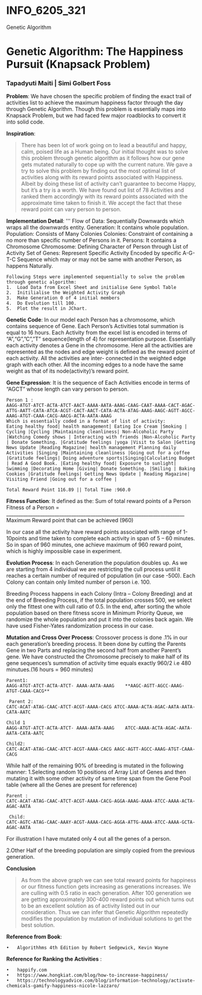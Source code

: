 # INFO_6205_321
Genetic Algorithm
# Genetic Algorithm: The Happiness Pursuit (Knapsack Problem)
### Tapadyuti Maiti | Simi Golbert Foss 
**Problem**: 
We have chosen the specific problem of finding the exact trail of activities list to achieve the maximum happiness factor through the day through Genetic Algorithm. Though this problem is essentially maps into Knapsack Problem, but we had faced few major roadblocks to convert it into solid code. 

**Inspiration**: 
>There has been lot of work going on to lead a beautiful and happy, calm, poised life as a Human being. Our initial thought was to solve this problem through genetic algorithm as it follows how our gene gets mutated naturally to cope up with the current nature. We gave a try to solve this problem by finding out the most optimal list of activities along with its reward points associated with Happiness. Albeit by doing these list of activity can’t guarantee to become Happy, but it’s a try is a worth. 
We have found out list of 78 Activities and ranked them accordingly with its reward points associated with the approximate time taken to finish it. We accept the fact that these reward point can vary person to person.

**Implementation Detail**: 
'''
Flow of Data: Sequentially Downwards which wraps all the downwards entity.
 Generation: It contains whole population.
Population: Consists of Many Colonies 
Colonies: Constraint of containing a no more than specific number of Persons in it.
Persons: It contains a Chromosome 
Chromosome: Defining Character of Person through List of Activity 
Set of Genes: Represent Specific Activity Encoded by specific A-G-T-C Sequence which may or may not be same with another Person, as happens Naturally.
```
Following Steps were implemented sequentially to solve the problem through genetic algorithm: 
1.	Load Data from Excel Sheet and initialise Gene Symbol Table
2.	Initilialise the Weighted Activity Graph
3.	Make Generation 0 of 4 initial members
4.	Do Evolution till 100.
5.	Plot the result in JChart.
```
**Genetic Code**: 
In our model each Person has a chromosome, which contains sequence of Gene. Each Person’s Activities total summation is equal to 16 hours. Each Activity from the excel list is encoded in terms of “A”,“G”,”C”,”T” sequence(length of 4) for representation purpose. Essentially each activity denotes a Gene in the chromosome. Here all the activities are represented as the nodes and edge weight is defined as the reward point of each activity. All the activities are inter- connected in the weighted edge graph with each other.
All the incoming edges to a node have the same weight as that of its node(activity)’s reward point.

**Gene Expression**:
It is the sequence of Each Activities encode in terms of “AGCT” whose length can vary person to person.
```
Person 1 : 
AAGG-ATGT-ATCT-ACTA-ATCT-AACT-AAAA-AATA-AAAG-CAAG-CAAT-AAAA-CACT-AGAC-ATTG-AATT-CATA-ATCA-ACGT-CACT-AACT-CATA-ACTA-ATAG-AAAG-AAGC-AGTT-AGCC-AAAG-ATGT-CAAA-CACG-AACG-ACTA-AATA-AAAG
Which is essentially coded in a format of list of activity: 
Eating healthy food| health management| Eating Ice Cream |Smoking | Cycling |Cycling |Maintaining cleanliness| Non-Alcoholic Party |Watching Comedy shows | Interacting with friends |Non-Alcoholic Party | Donate Something. |Gratitude feelings |yoga |Visit to Salon |Getting News Update |Reading Magazine| health management Planning daily Activities |Singing |Maintaining cleanliness |Going out for a coffee |Gratitude feelings| Doing adventure sports|Singing|Calculating Budget | Read A Good Book. |Eating healthy food| Exposure to sunlight| Swimming |Decorating Home |Giving| Donate Something. |Smiling | Baking Cookies |Gratitude feelings| Getting News Update | Reading Magazine| Visiting Friend |Going out for a coffee |

Total Reward Point 116.89 || Total Time :960.0
```
**Fitness Function**:
It defined as the:
                                          Sum of total reward points of a Person          
Fitness of a Person    =  __________________________________________________________________________
                                      Maximum Reward point that can be achieved (960)
                                      
In our case all the activity have reward points associated with range of 1-10points and time taken to complete each activity in span of 5 – 60 minutes. So in span of 960 minutes, one achieve maximum of 960 reward point, which is highly impossible case in experiment.   

**Evolution Process**: 
In each Generation the population doubles up. As we are starting from 4 individual we are restricting the cull process until it reaches a certain number of required of population (in our case -500).
Each Colony can contain only limited number of person i.e. 100.

Breeding Process happens in each Colony (Intra – Colony Breeding) and at the end of Breeding Process, if the total population crosses 500, we select only the fittest one with cull ratio of 0.5.
In the end, after sorting the whole population based on there fitness score in Minimum Priority Queue, we randomize the whole population and put it into the colonies back again. We have used Fisher-Yates randomization process in our case. 

**Mutation and Cross Over Process**:
Crossover process is done .1% in our each generation’s breeding process. It been done by cutting the Parents Gene in two Parts and replacing the second half from another Parent’s gene.
We have constructed the Chromosome precisely to make half of its  gene sequences’s summation of activity time  equals exactly 960/2 i.e 480 minutues.(16 hours = 960 minutes)
```
Parent1: 
AAGG-ATGT-ATCT-ACTA-ATCT- AAAA-AATA-AAAG	**AAGC-AGTT-AGCC-AAAG-ATGT-CAAA-CACG**
 
 Parent 2: 
CATC-ACAT-ATAG-CAAC-ATCT-ACGT-AAAA-CACG	ATCC-AAAA-ACTA-AGAC-AATA-AATA-CATA-AATC

Child 1
AAGG-ATGT-ATCT-ACTA-ATCT- AAAA-AATA-AAAG	ATCC-AAAA-ACTA-AGAC-AATA-AATA-CATA-AATC

Child2:
CATC-ACAT-ATAG-CAAC-ATCT-ACGT-AAAA-CACG	AAGC-AGTT-AGCC-AAAG-ATGT-CAAA-CACG
```
While half of the remaining 90% of breeding is mutated in the following manner: 
1.Selecting random 10 positions of Array List of Genes and then mutating it with some other activity of same time span from the Gene Pool table (where all the Genes are present for reference) 


```
Parent : 
CATC-ACAT-ATAG-CAAC-ATCT-ACGT-AAAA-CACG-AGGA-AAAG-AAAA-ATCC-AAAA-ACTA-AGAC-AATA

 Child:
CATC-AGTC-ATAG-CAAC-AAAY-ACGT-AAAA-CACG-AGGA-ATTG-AAAA-ATCC-AAAA-GCTA-AGAC-AATA
 ```
For illustration I have mutated only 4 out all the genes of a person. 

2.Other Half of the breeding population are simply copied from the previous generation. 

**Conclusion**

>As from the above graph we can see total reward points for happiness or our fitness function gets increasing as generations increases. We are culling with 0.5 ratio in each generation. After 100 generation we are getting approximately 300-400 reward points out which turns out to be an excellent solution as of activity listed out in our consideration. Thus we can infer that Genetic Algorithm repeatedly modifies the population by mutation of individual solutions to get the best solution. 

**Reference from Book**: 
```
•	Algorithhms 4th Edition by Robert Sedgewick, Kevin Wayne
```
**Reference for Ranking the Activities** : 
```
•	happify.com
•	https://www.hongkiat.com/blog/how-to-increase-happiness/
•	https://technologyadvice.com/blog/information-technology/activate-chemicals-gamify-happiness-nicole-lazzaro/
```



